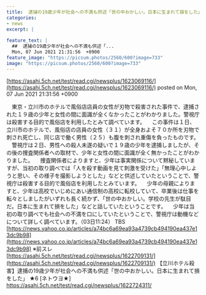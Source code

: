 ```yaml
---
title:  逮捕の19歳少年が社会への不満も供述「世の中おかしい。日本に生まれて損をした」  ★7  
categories:
- news
excerpt: |
  
feature_text: |
  ##  逮捕の19歳少年が社会への不満も供述「...
  Mon, 07 Jun 2021 21:31:56  +0900
feature_image: "https://picsum.photos/2560/600?image=733"
image: "https://picsum.photos/2560/600?image=733"
---
```


[https://asahi.5ch.net/test/read.cgi/newsplus/1623069116/](https://asahi.5ch.net/test/read.cgi/newsplus/1623069116/)
posted on Mon, 07 Jun 2021 21:31:56  +0900

<!--more-->

　東京・立川市のホテルで風俗店店員の女性が刃物で殺害された事件で、逮捕された１９歳の少年と女性の間に面識が全くなかったことがわかりました。警視庁は殺害する目的で風俗店を利用したとみて調べています。 　この事件は１日、立川市のホテルで、風俗店の店員の女性（３１）が全身およそ７０か所を刃物で刺され死亡し、同じ店で働く男性（２５）も腹を刺され重傷を負ったものです。 　警視庁は２日、男性への殺人未遂の疑いで１９歳の少年を逮捕しましたが、その後の捜査関係者への取材で、少年と女性の間に面識が全く無かったことがわかりました。 　捜査関係者によりますと、少年は事実関係について黙秘していますが、当初の取り調べでは「人を殺す動画を見て刺激を受けた」「無理心中しようと思い、その様子を撮影しようとした」などと供述していたということで、警視庁は殺害する目的で風俗店を利用したとみています。 　少年の母親によりますと、少年は高校でいじめにあい通信制の高校に転校していて、卒業後は仕事を転々としましたがいずれも長く続かず、「世の中おかしい。学校の先生が駄目だ。日本に生まれて損をした」などと話していたということです。 　少年は当初の取り調べでも社会への不満を口にしていたということで、警視庁は動機などについて詳しく調べています。（03日11:24） TBS [https://news.yahoo.co.jp/articles/a74bc6a69ea93a4739cb494190ea437e13dc9b98](https://news.yahoo.co.jp/articles/a74bc6a69ea93a4739cb494190ea437e13dc9b98) ※前スレ [https://asahi.5ch.net/test/read.cgi/newsplus/1622709131/](https://asahi.5ch.net/test/read.cgi/newsplus/1622709131/) 【立川ホテル殺害】逮捕の19歳少年が社会への不満も供述「世の中おかしい。日本に生まれて損をした」 ★6 [ネトウヨ★] https://asahi.5ch.net/test/read.cgi/newsplus/1622724311/
